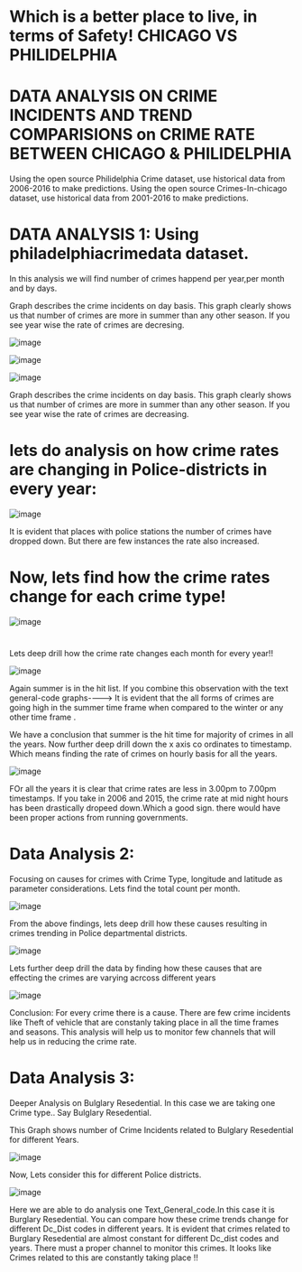#  Which is a better place to live, in terms of Safety! CHICAGO VS PHILIDELPHIA
# DATA ANALYSIS ON CRIME INCIDENTS AND TREND COMPARISIONS on CRIME RATE BETWEEN CHICAGO & PHILIDELPHIA

Using the open source Philidelphia Crime dataset, use historical data from 2006-2016 to make predictions.
Using the open source Crimes-In-chicago  dataset, use historical data from 2001-2016 to make predictions.


# DATA ANALYSIS 1: Using philadelphiacrimedata dataset.

In this analysis we will find  number of crimes happend per year,per month and by days.



Graph describes the crime incidents on day basis. This graph clearly shows us that number of crimes are more in summer than any other season. If you see year wise the rate of crimes are decresing.

![image](https://cloud.githubusercontent.com/assets/25697215/25309466/0fab5ed0-279c-11e7-9b1a-2b69f0f11fc0.png)

![image](https://cloud.githubusercontent.com/assets/25697215/25309468/209ad9aa-279c-11e7-9afc-52f45d2c0fd4.png)

![image](https://cloud.githubusercontent.com/assets/25697215/25309471/2ea63de6-279c-11e7-8954-6529bff31434.png)

Graph describes the crime incidents on day basis. This graph clearly shows us that number of crimes are more in summer than any other season. If you see year wise the rate of crimes are decreasing.

# lets do analysis on how crime rates are changing in Police-districts in every year:
![image](https://cloud.githubusercontent.com/assets/25697215/25309478/574d9ed8-279c-11e7-90f8-808699c82814.png)

It is evident that places with police stations the number of crimes have dropped down. But there are few instances the rate also increased.

# Now, lets find how the crime rates change for each crime type!
![image](https://cloud.githubusercontent.com/assets/25697215/25309488/b4206424-279c-11e7-8f48-8b2d5f589870.png)

# 
Lets deep drill how the crime rate changes each month for every year!!

![image](https://cloud.githubusercontent.com/assets/25697215/25309495/da53bc68-279c-11e7-9ae1-8aa95ad1cef1.png)

Again summer is in the hit list. If you combine this observation with the text general-code graphs----> It is evident that the all forms of crimes are going high in the summer time frame when compared to the winter or any other time frame .

We have a conclusion that summer is the hit time for majority of crimes in all the years. Now further deep drill down the x axis co ordinates to timestamp. Which means finding the rate of crimes on hourly basis for all the years.

![image](https://cloud.githubusercontent.com/assets/25697215/25309499/28712282-279d-11e7-99dc-1b48cc9f058b.png)


FOr all the years it is clear that crime rates are less in 3.00pm to 7.00pm timestamps.
If you take in 2006 and 2015, the crime rate at mid night hours has been drastically dropeed down.Which a good sign. there would have been proper actions from running governments.


# Data Analysis 2: 

Focusing on causes for crimes with Crime Type, longitude and latitude as parameter considerations. Lets find the total count per month.

![image](https://cloud.githubusercontent.com/assets/25697215/25309515/b4bd47b6-279d-11e7-82a6-3e6ace0cbb8c.png)

From the above findings, lets deep drill how these causes resulting in crimes trending in Police departmental districts.

![image](https://cloud.githubusercontent.com/assets/25697215/25309518/c9b16594-279d-11e7-81c5-6802b6a3fac4.png)

Lets further deep drill the data by finding how these causes that are effecting the crimes are varying acrcoss different years

![image](https://cloud.githubusercontent.com/assets/25697215/25309523/f385c1d0-279d-11e7-9f99-330736a895f3.png)


Conclusion: For every crime there is a cause. There are few crime incidents like Theft of vehicle that are constanly taking place in all the time frames and seasons. This analysis will help us to monitor few channels that will help us in reducing the crime rate.

# Data Analysis 3:
Deeper Analysis on Bulglary Resedential.
In this case we are taking one Crime type.. Say Bulglary Resedential.

This Graph shows number of Crime Incidents related to Bulglary Resedential for different Years.

![image](https://cloud.githubusercontent.com/assets/25697215/25309638/54fc6fe8-27a0-11e7-9a4a-47f93d9399e1.png)

Now, Lets consider this for different Police districts.

![image](https://cloud.githubusercontent.com/assets/25697215/25309658/b20f7fae-27a0-11e7-89d5-99da932175c3.png)

Here we are able to do analysis one Text_General_code.In this case it is Burglary Resedential. You can compare how these crime trends change for different Dc_Dist codes in different years. It is evident that crimes related to Burglary Resedential are almost constant for different Dc_dist codes and years. There must a proper channel to monitor this crimes. It looks like Crimes related to this are constantly taking place !!
